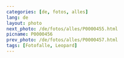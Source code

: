 ```yaml
---
categories: [de, fotos, alles]
lang: de
layout: photo
next_photo: /de/fotos/alles/P0000455.html
picname: P0000456
prev_photo: /de/fotos/alles/P0000457.html
tags: [Fotofalle, Leopard]
---
```

